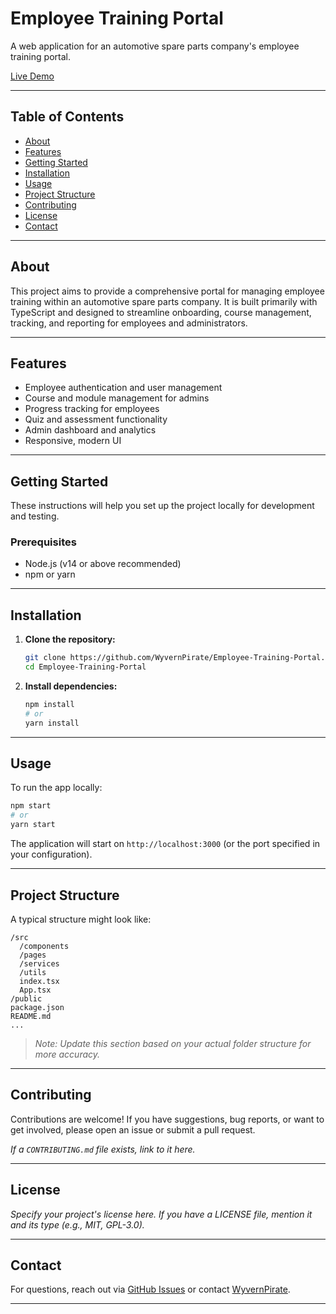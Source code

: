 # Employee Training Portal

A web application for an automotive spare parts company's employee training portal.

[Live Demo](https://employee-training-portal-6a36e.web.app/)

---

## Table of Contents

- [About](#about)
- [Features](#features)
- [Getting Started](#getting-started)
- [Installation](#installation)
- [Usage](#usage)
- [Project Structure](#project-structure)
- [Contributing](#contributing)
- [License](#license)
- [Contact](#contact)

---

## About

This project aims to provide a comprehensive portal for managing employee training within an automotive spare parts company. It is built primarily with TypeScript and designed to streamline onboarding, course management, tracking, and reporting for employees and administrators.

---

## Features

- Employee authentication and user management
- Course and module management for admins
- Progress tracking for employees
- Quiz and assessment functionality
- Admin dashboard and analytics
- Responsive, modern UI

---

## Getting Started

These instructions will help you set up the project locally for development and testing.

### Prerequisites

- Node.js (v14 or above recommended)
- npm or yarn

---

## Installation

1. **Clone the repository:**

    ```bash
    git clone https://github.com/WyvernPirate/Employee-Training-Portal.git
    cd Employee-Training-Portal
    ```

2. **Install dependencies:**

    ```bash
    npm install
    # or
    yarn install
    ```

---

## Usage

To run the app locally:

```bash
npm start
# or
yarn start
```

The application will start on `http://localhost:3000` (or the port specified in your configuration).

---

## Project Structure

A typical structure might look like:

```
/src
  /components
  /pages
  /services
  /utils
  index.tsx
  App.tsx
/public
package.json
README.md
...
```
> *Note: Update this section based on your actual folder structure for more accuracy.*

---

## Contributing

Contributions are welcome! If you have suggestions, bug reports, or want to get involved, please open an issue or submit a pull request.

*If a `CONTRIBUTING.md` file exists, link to it here.*

---

## License

*Specify your project's license here. If you have a LICENSE file, mention it and its type (e.g., MIT, GPL-3.0).*

---

## Contact

For questions, reach out via [GitHub Issues](https://github.com/WyvernPirate/Employee-Training-Portal/issues) or contact [WyvernPirate](https://github.com/WyvernPirate).

---
